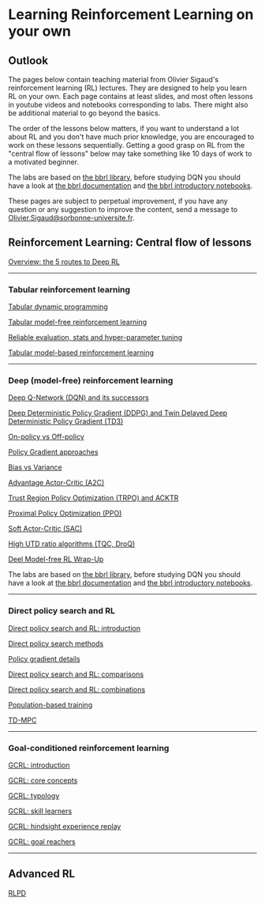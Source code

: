 # Learning Reinforcement Learning on your own

## Outlook

The pages below contain teaching material from Olivier Sigaud's reinforcement learning (RL) lectures. They are designed to help you learn RL on your own. Each page contains at least slides, and most often lessons in youtube videos and notebooks corresponding to labs. There might also be additional material to go beyond the basics.

The order of the lessons below matters, if you want to understand a lot about RL and you don't have much prior knowledge, you are encouraged to work on these lessons sequentially. Getting a good grasp on RL from the "central flow of lessons" below may take something like 10 days of work to a motivated beginner.

The labs are based on [the bbrl library](https://github.com/osigaud/bbrl), before studying DQN you should have a look at [the bbrl documentation](https://osigaud.github.io/docs/bbrl_docs/overview.md) and [the bbrl introductory notebooks](../bbrl_docs/notebooks/index.md).

These pages are subject to perpetual improvement, if you have any question or any suggestion to improve the content, send a message to [Olivier.Sigaud@sorbonne-universite.fr](mailto:Olivier.Sigaud@sorbonne-universite.fr).

## Reinforcement Learning: Central flow of lessons

[Overview: the 5 routes to Deep RL](overview.md)

------------

### Tabular reinforcement learning

[Tabular dynamic programming](./Tabular/tabular_dp.md)

[Tabular model-free reinforcement learning](./Tabular/tabular_mfrl.md)

[Reliable evaluation, stats and hyper-parameter tuning](./Tabular/tabular_actor_critic_stats_and_tuning.md)

[Tabular model-based reinforcement learning](./Tabular/tabular_mbrl.md)

------------

### Deep (model-free) reinforcement learning


[Deep Q-Network (DQN) and its successors](./DeepMFRL/dqn.md)

[Deep Deterministic Policy Gradient (DDPG) and Twin Delayed Deep Deterministic Policy Gradient (TD3)](./DeepMFRL/ddpg.md)

[On-policy vs Off-policy](./DeepMFRL/onp_ofp.md)

[Policy Gradient approaches](./DeepMFRL/reinforce.md)

[Bias vs Variance](./DeepMFRL/bias_variance.md)

[Advantage Actor-Critic (A2C)](./DeepMFRL/a2c.md)

[Trust Region Policy Optimization (TRPO) and ACKTR](./DeepMFRL/trpo.md)

[Proximal Policy Optimization (PPO)](./DeepMFRL/ppo.md)

[Soft Actor-Critic (SAC)](./DeepMFRL/sac.md)

[High UTD ratio algorithms (TQC, DroQ)](./DeepMFRL/high_UTD.md)

[Deel Model-free RL Wrap-Up](./DeepMFRL/wrap_up.md)

The labs are based on [the bbrl library](https://github.com/osigaud/bbrl), before studying DQN you should have a look at [the bbrl documentation](https://osigaud.github.io/docs/overview.md) and [the bbrl introductory notebooks](https://osigaud.github.io/docs/notebooks).

------------

### Direct policy search and RL

[Direct policy search and RL: introduction](./EvoRL/intro.md)

[Direct policy search methods](./EvoRL/dps_methods.md)

[Policy gradient details](./EvoRL/pg_details.md)

[Direct policy search and RL: comparisons](./EvoRL/comparisons.md)

[Direct policy search and RL: combinations](./EvoRL/combinations.md)

[Population-based training](./EvoRL/pbt.md)

[TD-MPC](./EvoRL/td_mpc.md)

------------

### Goal-conditioned reinforcement learning

[GCRL: introduction](./GCRL/intro.md)

[GCRL: core concepts](./GCRL/core_concepts.md)

[GCRL: typology](./GCRL/typology.md)

[GCRL: skill learners](./GCRL/skill_learners.md)

[GCRL: hindsight experience replay](./her.md)

[GCRL: goal reachers](./GCRL/goal_reachers.md)

------------

## Advanced RL

[RLPD](./ARL/rlpd.md)

<!---
Direct Policy Search (DPS) approaches

Combining DPS and RL
--->
